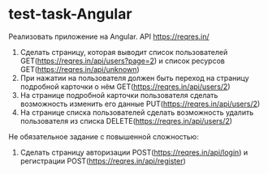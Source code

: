 # test-task-Angular
Реализовать приложение на Angular. API https://reqres.in/

1)	Сделать страницу, которая выводит список пользователей GET(https://reqres.in/api/users?page=2) и список ресурсов GET(https://reqres.in/api/unknown)
2)	При нажатии на пользователя должен быть переход на страницу подробной карточки о нём
GET(https://reqres.in/api/users/2)
3)	На странице подробной карточки пользователя сделать возможность изменить его данные
PUT(https://reqres.in/api/users/2)
4)	На странице списка пользователей сделать возможность удалить пользователя из списка
DELETE(https://reqres.in/api/users/2)

Не обязательное задание с повышенной сложностью:
1)	Сделать страницу авторизации 
POST(https://reqres.in/api/login) 
и регистрации 
POST(https://reqres.in/api/register)
